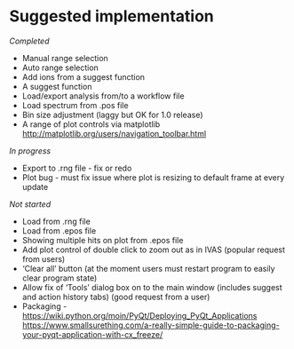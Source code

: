 # Suggested implementation

_Completed_

- Manual range selection
- Auto range selection
- Add ions from a suggest function
- A suggest function
- Load/export analysis from/to a workflow file
- Load spectrum from .pos file
- Bin size adjustment (laggy but OK for 1.0 release)
- A range of plot controls via matplotlib http://matplotlib.org/users/navigation_toolbar.html

_In progress_
- Export to .rng file - fix or redo
- Plot bug - must fix issue where plot is resizing to default frame at every update

_Not started_
- Load from .rng file
- Load from .epos file
- Showing multiple hits on plot from .epos file
- Add plot control of double click to zoom out as in IVAS (popular request from users)
- ‘Clear all’ button (at the moment users must restart program to easily clear program state)
- Allow fix of ‘Tools’ dialog box on to the main window (includes suggest and action history tabs) (good request from a user)
- Packaging - https://wiki.python.org/moin/PyQt/Deploying_PyQt_Applications https://www.smallsurething.com/a-really-simple-guide-to-packaging-your-pyqt-application-with-cx_freeze/